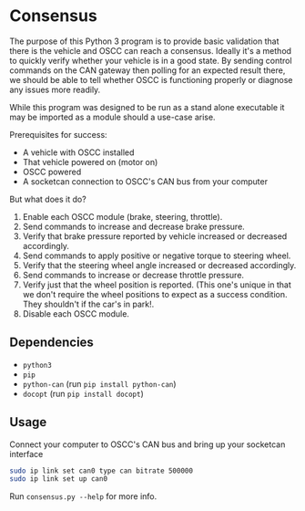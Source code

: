 # Consensus

The purpose of this Python 3 program is to provide basic validation that there is the vehicle and
OSCC can reach a consensus. Ideally it's a method to quickly verify whether your vehicle is in a
good state. By sending control commands on the CAN gateway then polling for an expected result
there, we should be able to tell whether OSCC is functioning properly or diagnose any issues more
readily.

While this program was designed to be run as a stand alone executable it may be imported as a module
should a use-case arise.

Prerequisites for success:

- A vehicle with OSCC installed
- That vehicle powered on (motor on)
- OSCC powered
- A socketcan connection to OSCC's CAN bus from your computer

But what does it do?

1. Enable each OSCC module (brake, steering, throttle).
1. Send commands to increase and decrease brake pressure.
1. Verify that brake pressure reported by vehicle increased or decreased accordingly.
1. Send commands to apply positive or negative torque to steering wheel.
1. Verify that the steering wheel angle increased or decreased accordingly.
1. Send commands to increase or decrease throttle pressure.
1. Verify just that the wheel position is reported. (This one's unique in that we don't require the
   wheel positions to expect as a success condition. They shouldn't if the car's in park!.
1. Disable each OSCC module.

## Dependencies

- `python3`
- `pip`
- `python-can` (run `pip install python-can`)
- `docopt` (run `pip install docopt`)

## Usage

Connect your computer to OSCC's CAN bus and bring up your socketcan interface

```bash
sudo ip link set can0 type can bitrate 500000
sudo ip link set up can0
```

Run `consensus.py --help` for more info.
